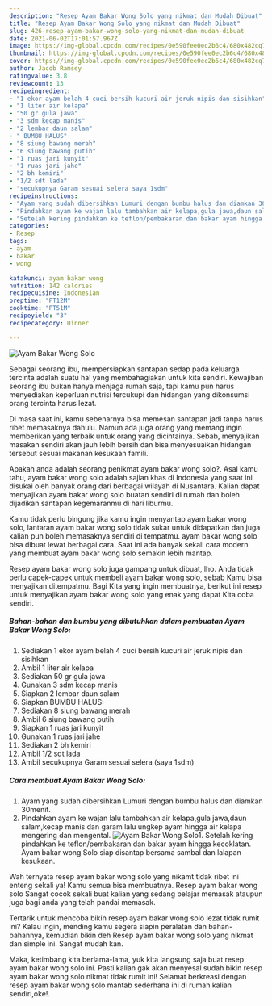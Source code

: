 ```yaml
---
description: "Resep Ayam Bakar Wong Solo yang nikmat dan Mudah Dibuat"
title: "Resep Ayam Bakar Wong Solo yang nikmat dan Mudah Dibuat"
slug: 426-resep-ayam-bakar-wong-solo-yang-nikmat-dan-mudah-dibuat
date: 2021-06-02T17:01:57.967Z
image: https://img-global.cpcdn.com/recipes/0e590fee0ec2b6c4/680x482cq70/ayam-bakar-wong-solo-foto-resep-utama.jpg
thumbnail: https://img-global.cpcdn.com/recipes/0e590fee0ec2b6c4/680x482cq70/ayam-bakar-wong-solo-foto-resep-utama.jpg
cover: https://img-global.cpcdn.com/recipes/0e590fee0ec2b6c4/680x482cq70/ayam-bakar-wong-solo-foto-resep-utama.jpg
author: Jacob Ramsey
ratingvalue: 3.8
reviewcount: 13
recipeingredient:
- "1 ekor ayam belah 4 cuci bersih kucuri air jeruk nipis dan sisihkan"
- "1 liter air kelapa"
- "50 gr gula jawa"
- "3 sdm kecap manis"
- "2 lembar daun salam"
- " BUMBU HALUS"
- "8 siung bawang merah"
- "6 siung bawang putih"
- "1 ruas jari kunyit"
- "1 ruas jari jahe"
- "2 bh kemiri"
- "1/2 sdt lada"
- "secukupnya Garam sesuai selera saya 1sdm"
recipeinstructions:
- "Ayam yang sudah dibersihkan Lumuri dengan bumbu halus dan diamkan 30menit."
- "Pindahkan ayam ke wajan lalu tambahkan air kelapa,gula jawa,daun salam,kecap manis dan garam lalu ungkep ayam hingga air kelapa mengering dan mengental."
- "Setelah kering pindahkan ke teflon/pembakaran dan bakar ayam hingga kecoklatan. Ayam bakar wong Solo siap disantap bersama sambal dan lalapan kesukaan."
categories:
- Resep
tags:
- ayam
- bakar
- wong

katakunci: ayam bakar wong 
nutrition: 142 calories
recipecuisine: Indonesian
preptime: "PT12M"
cooktime: "PT51M"
recipeyield: "3"
recipecategory: Dinner

---
```



![Ayam Bakar Wong Solo](https://img-global.cpcdn.com/recipes/0e590fee0ec2b6c4/680x482cq70/ayam-bakar-wong-solo-foto-resep-utama.jpg)

Sebagai seorang ibu, mempersiapkan santapan sedap pada keluarga tercinta adalah suatu hal yang membahagiakan untuk kita sendiri. Kewajiban seorang ibu bukan hanya menjaga rumah saja, tapi kamu pun harus menyediakan keperluan nutrisi tercukupi dan hidangan yang dikonsumsi orang tercinta harus lezat.

Di masa  saat ini, kamu sebenarnya bisa memesan santapan jadi tanpa harus ribet memasaknya dahulu. Namun ada juga orang yang memang ingin memberikan yang terbaik untuk orang yang dicintainya. Sebab, menyajikan masakan sendiri akan jauh lebih bersih dan bisa menyesuaikan hidangan tersebut sesuai makanan kesukaan famili. 



Apakah anda adalah seorang penikmat ayam bakar wong solo?. Asal kamu tahu, ayam bakar wong solo adalah sajian khas di Indonesia yang saat ini disukai oleh banyak orang dari berbagai wilayah di Nusantara. Kalian dapat menyajikan ayam bakar wong solo buatan sendiri di rumah dan boleh dijadikan santapan kegemaranmu di hari liburmu.

Kamu tidak perlu bingung jika kamu ingin menyantap ayam bakar wong solo, lantaran ayam bakar wong solo tidak sukar untuk didapatkan dan juga kalian pun boleh memasaknya sendiri di tempatmu. ayam bakar wong solo bisa dibuat lewat berbagai cara. Saat ini ada banyak sekali cara modern yang membuat ayam bakar wong solo semakin lebih mantap.

Resep ayam bakar wong solo juga gampang untuk dibuat, lho. Anda tidak perlu capek-capek untuk membeli ayam bakar wong solo, sebab Kamu bisa menyajikan ditempatmu. Bagi Kita yang ingin membuatnya, berikut ini resep untuk menyajikan ayam bakar wong solo yang enak yang dapat Kita coba sendiri.

<!--inarticleads1-->

##### Bahan-bahan dan bumbu yang dibutuhkan dalam pembuatan Ayam Bakar Wong Solo:

1. Sediakan 1 ekor ayam belah 4 cuci bersih kucuri air jeruk nipis dan sisihkan
1. Ambil 1 liter air kelapa
1. Sediakan 50 gr gula jawa
1. Gunakan 3 sdm kecap manis
1. Siapkan 2 lembar daun salam
1. Siapkan  BUMBU HALUS:
1. Sediakan 8 siung bawang merah
1. Ambil 6 siung bawang putih
1. Siapkan 1 ruas jari kunyit
1. Gunakan 1 ruas jari jahe
1. Sediakan 2 bh kemiri
1. Ambil 1/2 sdt lada
1. Ambil secukupnya Garam sesuai selera (saya 1sdm)




<!--inarticleads2-->

##### Cara membuat Ayam Bakar Wong Solo:

1. Ayam yang sudah dibersihkan Lumuri dengan bumbu halus dan diamkan 30menit.
1. Pindahkan ayam ke wajan lalu tambahkan air kelapa,gula jawa,daun salam,kecap manis dan garam lalu ungkep ayam hingga air kelapa mengering dan mengental.
<img src="//assets-global.cpcdn.com/assets/icons/button_play-2c75c40dde080a61004c1f40b05d8f140eaff45d7e9e6481dc71c63d2e7c4909.png" alt="Ayam Bakar Wong Solo">1. Setelah kering pindahkan ke teflon/pembakaran dan bakar ayam hingga kecoklatan. Ayam bakar wong Solo siap disantap bersama sambal dan lalapan kesukaan.




Wah ternyata resep ayam bakar wong solo yang nikamt tidak ribet ini enteng sekali ya! Kamu semua bisa membuatnya. Resep ayam bakar wong solo Sangat cocok sekali buat kalian yang sedang belajar memasak ataupun juga bagi anda yang telah pandai memasak.

Tertarik untuk mencoba bikin resep ayam bakar wong solo lezat tidak rumit ini? Kalau ingin, mending kamu segera siapin peralatan dan bahan-bahannya, kemudian bikin deh Resep ayam bakar wong solo yang nikmat dan simple ini. Sangat mudah kan. 

Maka, ketimbang kita berlama-lama, yuk kita langsung saja buat resep ayam bakar wong solo ini. Pasti kalian gak akan menyesal sudah bikin resep ayam bakar wong solo nikmat tidak rumit ini! Selamat berkreasi dengan resep ayam bakar wong solo mantab sederhana ini di rumah kalian sendiri,oke!.

